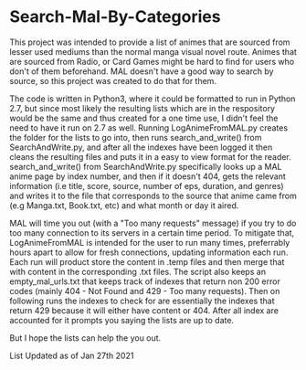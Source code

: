 # Search-Mal-By-Categories

This project was intended to provide a list of animes that are sourced from lesser used mediums than the normal manga visual novel route. Animes that are sourced from Radio, or Card Games might be hard to find for users who don't of them beforehand. MAL doesn't have a good way to search by source, so this project was created to do that for them. 

The code is written in Python3, where it could be formatted to run in Python 2.7, but since most likely the resulting lists which are in the respository would be the same and thus created for a one time use, I didn't feel the need to have it run on 2.7 as well. Running LogAnimeFromMAL.py creates the folder for the lists to go into, then runs search_and_write() from SearchAndWrite.py, and after all the indexes have been logged it then cleans the resulting files and puts it in a easy to view format for the reader. search_and_write() from SearchAndWrite.py specifically looks up a MAL anime page by index number, and then if it doesn't 404, gets the relevant information (i.e title, score, source, number of eps, duration, and genres) and writes it to the file that corresponds to the source that anime came from (e.g Manga.txt, Book.txt, etc) and what month or day it aired. 

MAL will time you out (with a "Too many requests" message) if you try to do too many connection to its servers in a certain time period. To mitigate that, LogAnimeFromMAL is intended for the user to run many times, preferrably hours apart to allow for fresh connections, updating information each run. Each run will product store the content in .temp files and then merge that with content in the corresponding .txt files. The script also keeps an empty_mal_urls.txt that keeps track of indexes that return non 200 error codes (mainly 404 - Not Found and 429 - Too many requests). Then on following runs the indexes to check for are essentially the indexes that return 429 because it will either have content or 404. After all index are accounted for it prompts you saying the lists are up to date.

But I hope the lists can help the you out. 

List Updated as of Jan 27th 2021
